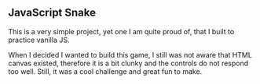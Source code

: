 ## JavaScript Snake

This is a very simple project, yet one I am quite proud of, that I built to practice vanilla JS.

When I decided I wanted to build this game, I still was not aware that HTML canvas existed, therefore it is a bit clunky and the controls do not respond too well. Still, it was a cool challenge and great fun to make.